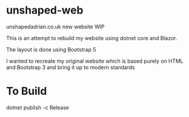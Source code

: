 # unshaped-web
unshapedadrian.co.uk new website WIP

This is an attempt to rebuild my website using dotnet core and Blazor.

The layout is done using Bootstrap 5

I wanted to recreate my original website which is based purely on HTML and Bootstrap 3 and bring it up to modern standards

# To Build

dotnet publish -c Release
